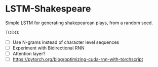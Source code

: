 # LSTM-Shakespeare

Simple LSTM for generating shakepearean plays, from a random seed.

TODO:
- [ ] Use N-grams instead of character level sequences 
- [ ] Experiment with Bidirectional RNN 
- [ ] Attention layer?
- [ ] https://pytorch.org/blog/optimizing-cuda-rnn-with-torchscript
